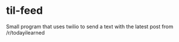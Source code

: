 # til-feed
Small program that uses twilio to send a text with the latest post from /r/todayilearned
